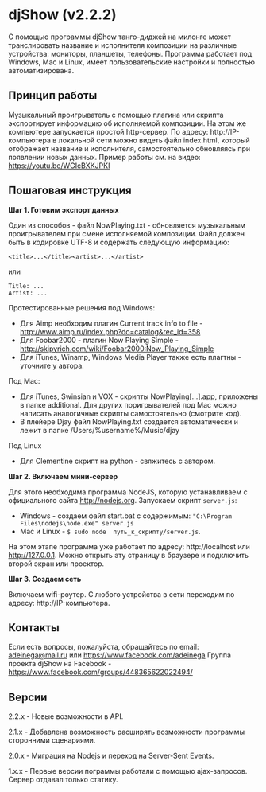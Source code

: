 # djShow (v2.2.2)

С помощью программы djShow танго-диджей на милонге может транслировать название и исполнителя композиции на различные устройства: мониторы, планшеты, телефоны. Программа работает под Windows, Mac и Linux, имеет пользовательские настройки и полностью автоматизирована.

## Принцип работы

Музыкальный проигрыватель с помощью плагина или скрипта экспортирует информацию об исполняемой композиции. На этом же компьютере запускается простой http-сервер. По адресу: http://IP-компьютера в локальной сети можно видеть файл index.html, который отображает название и исполнителя, самостоятельно обновляясь при появлении новых данных. Пример работы см. на видео: https://youtu.be/WGIcBXKJPKI


## Пошаговая инструкция

**Шаг 1. Готовим экспорт данных**

Один из способов - файл NowPlaying.txt - обновляется музыкальным проигрывателем при смене исполняемой композиции. Файл должен быть в кодировке UTF-8 и содержать следующую информацию:

    <title>...</title><artist>...</artist>
или

    Title: ...
    Artist: ...

Протестированные решения под Windows:
- Для Aimp необходим плагин Current track info to file - http://www.aimp.ru/index.php?do=catalog&rec_id=358
- Для Foobar2000 - плагин Now Playing Simple - http://skipyrich.com/wiki/Foobar2000:Now_Playing_Simple
- Для iTunes, Winamp, Windows Media Player также есть плагтны - уточните у автора.

Под Mac:
- Для iTunes, Swinsian и VOX - скрипты NowPlaying[...].app, приложены в папке additional. Для других поригрывателей под Mac можно написать аналогичные скрипты самостоятельно (смотрите код).
- В плейере Djay файл NowPlaying.txt создается автоматически и лежит в папке /Users/%username%/Music/djay

Под Linux
- Для Clementine скрипт на python - свяжитесь с автором.

**Шаг 2. Включаем мини-сервер**

Для этого необходима программа NodeJS, которую устанавливаем с официального сайта http://nodejs.org. Запускаем скрипт `server.js`:
- Windows - создаем файл start.bat с содержимым: `"C:\Program Files\nodejs\node.exe" server.js`
- Mac и Linux - `$ sudo node  путь_к_скрипту/server.js`.

На этом этапе программа уже работает по адресу: http://localhost или http://127.0.0.1. Можно открыть эту страницу в браузере и подключить второй экран или проектор.

**Шаг 3. Создаем сеть**

Включаем wifi-роутер. С любого устройства в сети переходим по адресу: http://IP-компьютера.

## Контакты

Если есть вопросы, пожалуйста, обращайтесь по email: adeinega@mail.ru или https://www.facebook.com/adeinega Группа проекта djShow на Facebook - https://www.facebook.com/groups/448365622022494/


## Версии

2.2.x - Новые возможности в API.

2.1.x - Добавлена возможность расширять возможности программы сторонними сценариями.

2.0.x - Миграция на Nodejs и переход на Server-Sent Events.

1.x.x - Первые версии пограммы работали с помощью ajax-запросов. Сервер отдавал только статику.